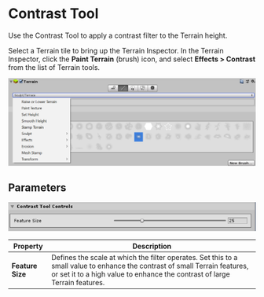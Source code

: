 # Contrast Tool

Use the Contrast Tool to apply a contrast filter to the Terrain height.

Select a Terrain tile to bring up the Terrain Inspector. In the Terrain Inspector, click the **Paint Terrain** (brush) icon, and select **Effects > Contrast** from the list of Terrain tools.

![](images/Tools_HowToSelection.png)

## Parameters

![](images/Tool_Contrast_Parameters.png)

| **Property**     | **Description**                                              |
| ---------------- | ------------------------------------------------------------ |
| **Feature Size** | Defines the scale at which the filter operates. Set this to a small value to enhance the contrast of small Terrain features, or set it to a high value to enhance the contrast of large Terrain features. |